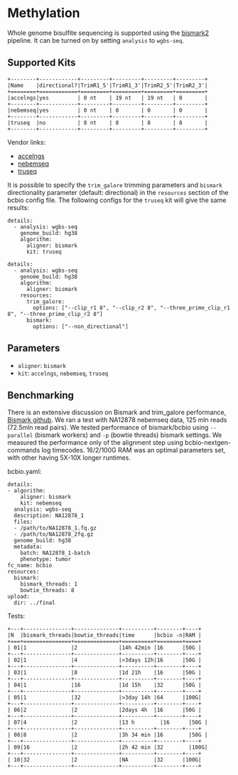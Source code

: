 # Methylation

Whole genome bisulfite sequencing is supported using
the [bismark2](https://www.bioinformatics.babraham.ac.uk/projects/bismark/) pipeline.
It can be turned on by setting `analysis` to `wgbs-seq`.

## Supported Kits
```eval_rst
+--------+------------+---------+---------+---------+---------+
|Name    |directional?|TrimR1_5'|TrimR1_3'|TrimR2_5'|TrimR2_3'|
+========+============+=========+=========+=========+=========+
|accelngs|yes         | 0 nt    | 19 nt   | 19 nt   | 0       |
+--------+------------+---------+---------+---------+---------+
|nebemseq|yes         | 0 nt    | 0       | 0       | 0       |
+--------+------------+---------+---------+---------+---------+
|truseq  |no          | 8 nt    | 8       | 8       | 8       |
+--------+------------+---------+---------+---------+---------+
```

Vendor links:
- [accelngs](https://swiftbiosci.com/accel-ngs-methyl-seq-dna-library-kit/)
- [nebemseq](https://www.neb.com/products/e7120-nebnext-enzymatic-methyl-seq-kit)
- [truseq](https://www.illumina.com/products/by-type/sequencing-kits/library-prep-kits/truseq-methyl-capture-epic.html)


It is possible to specify the `trim_galore` trimming parameters and `bismark` directionality parameter (default: directional) in the `resources` section of the bcbio config file. The following configs for the `truseq` kit will give the same results:
```
details:
  - analysis: wgbs-seq
    genome_build: hg38
    algorithm:
      aligner: bismark
      kit: truseq
```
```
details:
  - analysis: wgbs-seq
    genome_build: hg38
    algorithm:
      aligner: bismark
    resources:
      trim_galore:
        options: ["--clip_r1 8", "--clip_r2 8", "--three_prime_clip_r1 8", "--three_prime_clip_r2 8"]
      bismark:
        options: ["--non_directional"]
```

## Parameters
- `aligner`: `bismark`
- `kit`: `accelngs`, `nebemseq`, `truseq`

## Benchmarking
There is an extensive discussion on Bismark and trim_galore performance, [Bismark github](https://github.com/FelixKrueger/Bismark/issues/96).
We ran a test with NA12878 nebemseq data, 125 mln reads (72.5mln read pairs).
We tested performance of bismark/bcbio using `--parallel` (bismark workers) and `-p` (bowtie threads) bismark settings.
We measured the performance only of the alignment step using bcbio-nextgen-commands log timecodes. 16/2/100G RAM was an optimal parameters set, with other having 5X-10X longer runtimes.

bcbio.yaml:
```
details:
- algorithm:
    aligner: bismark
    kit: nebemseq
  analysis: wgbs-seq
  description: NA12878_1
  files:
  - /path/to/NA12878_1.fq.gz
  - /path/to/NA12878_2fq.gz
  genome_build: hg38
  metadata:
    batch: NA12878_1-batch
    phenotype: tumor
fc_name: bcbio
resources:
  bismark:
    bismark_threads: 1
    bowtie_threads: 8
upload:
  dir: ../final
```

Tests:

```eval_rst
+---+---------------+--------------+----------+--------+----+
|N  |bismark_threads|bowtie_threads|time      |bcbio -n|RAM |
+===+===============+==============+==========+========+====+
| 01|1              |2             |14h 42min |16      |50G |
+---+---------------+--------------+----------+--------+----+
| 02|1              |4             |>3days 12h|16      |50G |
+---+---------------+--------------+----------+--------+----+
| 03|1	            |8	           |1d 21h	  |16      |50G |
+---+---------------+--------------+----------+--------+----+
| 04|1              |16            |1d 15h	  |32      |50G |
+---+---------------+--------------+----------+--------+----+
| 05|1	            |32	           |>3day 14h |64      |100G|
+---+---------------+--------------+----------+--------+----+
| 06|2	            |2	           |2days 4h  |16      |50G |
+---+---------------+--------------+----------+--------+----+
| 07|4	            |2	           |13 h	    |16      |50G |
+---+---------------+--------------+----------+--------+----+
| 08|8              |2	           |3h 34 min |16	     |50G |
+---+---------------+--------------+----------+--------+----+
| 09|16	            |2	           |2h 42 min |32	     |100G|
+---+---------------+--------------+----------+--------+----+
| 10|32             |2	           |NA        |32      |100G|
+---+---------------+--------------+----------+--------+----+
```
